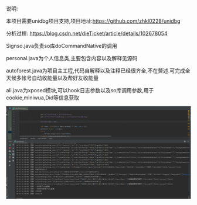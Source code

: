 ﻿说明:

本项目需要unidbg项目支持,项目地址:https://github.com/zhkl0228/unidbg

分析过程: https://blog.csdn.net/dieTicket/article/details/102678054

Signso.java负责so库doCommandNative的调用

personal.java为个人信息类,主要包含内容以及解释见源码

autoforest.java为项目主工程,代码自解释以及注释已经很齐全,不在赘述.可完成全天候多帐号自动收能量以及帮好友收能量

ali.java为xposed模块,可以hook日志参数以及so库调用参数,用于cookie,miniwua,Did等信息获取

![](gif/result.gif)